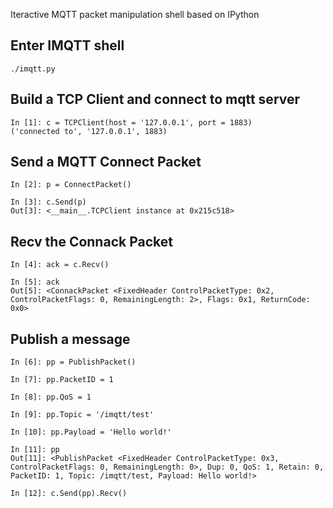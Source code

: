 Iteractive MQTT packet manipulation shell based on IPython

## Enter IMQTT shell

```
./imqtt.py
```

## Build a TCP Client and connect to mqtt server
```
In [1]: c = TCPClient(host = '127.0.0.1', port = 1883)
('connected to', '127.0.0.1', 1883)
```

## Send a MQTT Connect Packet

```
In [2]: p = ConnectPacket()

In [3]: c.Send(p)
Out[3]: <__main__.TCPClient instance at 0x215c518>
```

## Recv the Connack Packet

```ipython
In [4]: ack = c.Recv()

In [5]: ack
Out[5]: <ConnackPacket <FixedHeader ControlPacketType: 0x2, ControlPacketFlags: 0, RemainingLength: 2>, Flags: 0x1, ReturnCode: 0x0>
```

## Publish a message
```ipython
In [6]: pp = PublishPacket()

In [7]: pp.PacketID = 1

In [8]: pp.QoS = 1

In [9]: pp.Topic = '/imqtt/test'

In [10]: pp.Payload = 'Hello world!'

In [11]: pp
Out[11]: <PublishPacket <FixedHeader ControlPacketType: 0x3, ControlPacketFlags: 0, RemainingLength: 0>, Dup: 0, QoS: 1, Retain: 0, PacketID: 1, Topic: /imqtt/test, Payload: Hello world!>

In [12]: c.Send(pp).Recv()
```


